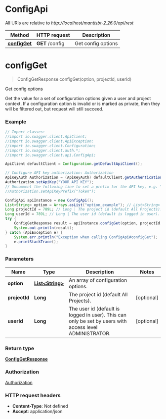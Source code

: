 # ConfigApi

All URIs are relative to *http://localhost/mantisbt-2.26.0/api/rest*

Method | HTTP request | Description
------------- | ------------- | -------------
[**configGet**](ConfigApi.md#configGet) | **GET** /config | Get config options


<a name="configGet"></a>
# **configGet**
> ConfigGetResponse configGet(option, projectId, userId)

Get config options

Get the value for a set of configuration options given a user and project context.  If a configuration option is invalid or is marked as private, then they will be filtered out, but request will still succeed.

### Example
```java
// Import classes:
//import io.swagger.client.ApiClient;
//import io.swagger.client.ApiException;
//import io.swagger.client.Configuration;
//import io.swagger.client.auth.*;
//import io.swagger.client.api.ConfigApi;

ApiClient defaultClient = Configuration.getDefaultApiClient();

// Configure API key authorization: Authorization
ApiKeyAuth Authorization = (ApiKeyAuth) defaultClient.getAuthentication("Authorization");
Authorization.setApiKey("YOUR API KEY");
// Uncomment the following line to set a prefix for the API key, e.g. "Token" (defaults to null)
//Authorization.setApiKeyPrefix("Token");

ConfigApi apiInstance = new ConfigApi();
List<String> option = Arrays.asList("option_example"); // List<String> | An array of configuration options.
Long projectId = 789L; // Long | The project id (default All Projects).
Long userId = 789L; // Long | The user id (default is logged in user).  This can only be set by users with access level ADMINISTRATOR.
try {
    ConfigGetResponse result = apiInstance.configGet(option, projectId, userId);
    System.out.println(result);
} catch (ApiException e) {
    System.err.println("Exception when calling ConfigApi#configGet");
    e.printStackTrace();
}
```

### Parameters

Name | Type | Description  | Notes
------------- | ------------- | ------------- | -------------
 **option** | [**List&lt;String&gt;**](String.md)| An array of configuration options. |
 **projectId** | **Long**| The project id (default All Projects). | [optional]
 **userId** | **Long**| The user id (default is logged in user).  This can only be set by users with access level ADMINISTRATOR. | [optional]

### Return type

[**ConfigGetResponse**](ConfigGetResponse.md)

### Authorization

[Authorization](../README.md#Authorization)

### HTTP request headers

 - **Content-Type**: Not defined
 - **Accept**: application/json

